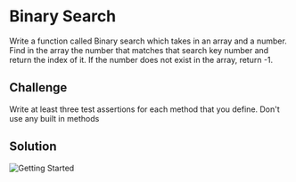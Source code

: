 # Binary Search
Write a function called Binary search which takes in an array and a number. Find in the array the number that matches that search key number and return the index of it. If the number does not exist in the array, return -1.

## Challenge
Write at least three test assertions for each method that you define. Don't use any built in methods

## Solution
![Getting Started](../assets/array_binary.JPG)
